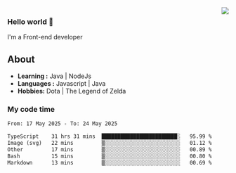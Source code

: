<img align='right' src="https://github-readme-stats.vercel.app/api?username=jumodada&show_icons=true&theme=vue">

### Hello world 👋

I'm a Front-end developer 
    
## About
-  **Learning :** Java | NodeJs
-  **Languages :** Javascript | Java
-  **Hobbies:** Dota | The Legend of Zelda

### My code time

<!--START_SECTION:waka-->

```txt
From: 17 May 2025 - To: 24 May 2025

TypeScript    31 hrs 31 mins  ████████████████████████░   95.99 %
Image (svg)   22 mins         ▒░░░░░░░░░░░░░░░░░░░░░░░░   01.12 %
Other         17 mins         ▒░░░░░░░░░░░░░░░░░░░░░░░░   00.89 %
Bash          15 mins         ▒░░░░░░░░░░░░░░░░░░░░░░░░   00.80 %
Markdown      13 mins         ▒░░░░░░░░░░░░░░░░░░░░░░░░   00.69 %
```

<!--END_SECTION:waka-->
